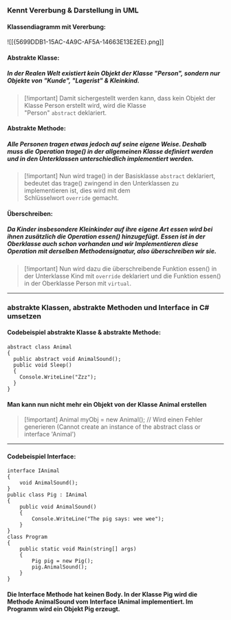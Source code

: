 ### Kennt Vererbung & Darstellung in UML

#### Klassendiagramm mit Vererbung:

![[{5699DDB1-15AC-4A9C-AF5A-14663E13E2EE}.png]]

#### Abstrakte Klasse:

##### In der Realen Welt existiert kein Objekt der Klasse "Person", sondern nur Objekte von "Kunde", "Lagerist" & Kleinkind.

> [!important] Damit sichergestellt werden kann, dass kein Objekt der Klasse Person erstellt wird, wird die Klasse "Person" `abstract` deklariert.

#### Abstrakte Methode:

##### Alle Personen tragen etwas jedoch auf seine eigene Weise. Deshalb muss die Operation trage() in der allgemeinen Klasse definiert werden und in den Unterklassen unterschiedlich implementiert werden.

> [!important] Nun wird trage() in der Basisklasse `abstract` deklariert, bedeutet das trage() zwingend in den Unterklassen zu implementieren ist, dies wird mit dem Schlüsselwort `override` gemacht.

#### Überschreiben:

##### Da Kinder insbesondere Kleinkinder auf ihre eigene Art essen wird bei ihnen zusätzlich die Operation essen() hinzugefügt. Essen ist in der Oberklasse auch schon vorhanden und wir Implementieren diese Operation mit derselben Methodensignatur, also überschreiben wir sie.

> [!important] Nun wird dazu die überschreibende Funktion essen() in der Unterklasse Kind mit `override` deklariert und die Funktion essen() in der Oberklasse Person mit `virtual`.

---

### abstrakte Klassen, abstrakte Methoden und Interface in C# umsetzen

#### Codebeispiel abstrakte Klasse & abstrakte Methode:

```
abstract class Animal 
{
  public abstract void AnimalSound();
  public void Sleep() 
  {
    Console.WriteLine("Zzz");
  }
}
```

#### Man kann nun nicht mehr ein Objekt von der Klasse Animal erstellen

> [!important] Animal myObj = new Animal(); // Wird einen Fehler generieren (Cannot create an instance of the abstract class or interface 'Animal')

---

#### Codebeispiel Interface:

```
interface IAnimal
{
    void AnimalSound();
}
public class Pig : IAnimal
{
    public void AnimalSound()
    {
        Console.WriteLine("The pig says: wee wee");
    }
}
class Program
{
    public static void Main(string[] args)
    {
        Pig pig = new Pig();
        pig.AnimalSound();
    }
}
```

#### Die Interface Methode hat keinen Body. In der Klasse Pig wird die Methode AnimalSound vom Interface IAnimal implementiert. Im Programm wird ein Objekt Pig erzeugt.